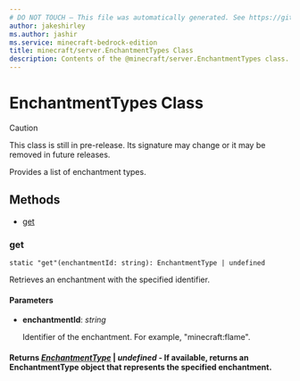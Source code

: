 ```yaml
---
# DO NOT TOUCH — This file was automatically generated. See https://github.com/mojang/minecraftapidocsgenerator to modify descriptions, examples, etc.
author: jakeshirley
ms.author: jashir
ms.service: minecraft-bedrock-edition
title: minecraft/server.EnchantmentTypes Class
description: Contents of the @minecraft/server.EnchantmentTypes class.
---
```

# EnchantmentTypes Class

> [!CAUTION]
> This class is still in pre-release.  Its signature may change or it may be removed in future releases.

Provides a list of enchantment types.

## Methods
- [get](#get)

### **get**
`
static "get"(enchantmentId: string): EnchantmentType | undefined
`

Retrieves an enchantment with the specified identifier.

#### **Parameters**
- **enchantmentId**: *string*
  
  Identifier of the enchantment.  For example, "minecraft:flame".

#### **Returns** [*EnchantmentType*](EnchantmentType.md) | *undefined* - If available, returns an EnchantmentType object that represents the specified enchantment.
